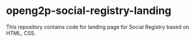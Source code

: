 # openg2p-social-registry-landing

This repository contains code for landing page for Social Registry based on HTML, CSS.

